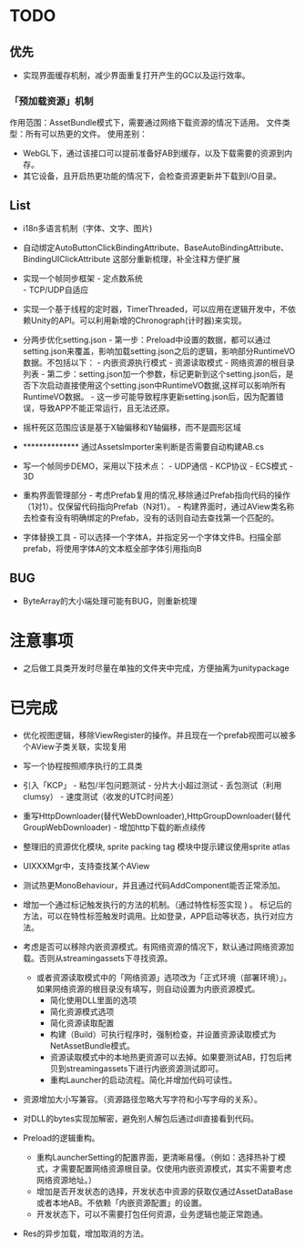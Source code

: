 
# TODO

## 优先

- 实现界面缓存机制，减少界面重复打开产生的GC以及运行效率。

### 「预加载资源」机制

作用范围：AssetBundle模式下，需要通过网络下载资源的情况下适用。
文件类型：所有可以热更的文件。
使用差别：
- WebGL下，通过该接口可以提前准备好AB到缓存，以及下载需要的资源到内存。
- 其它设备，且开启热更功能的情况下，会检查资源更新并下载到I/O目录。



## List

- i18n多语言机制（字体、文字、图片)

- 自动绑定AutoButtonClickBindingAttribute、BaseAutoBindingAttribute、BindingUIClickAttribute 这部分重新梳理，补全注释方便扩展

- 实现一个帧同步框架
       - 定点数系统       
       - TCP/UDP自适应

- 实现一个基于线程的定时器，TimerThreaded，可以应用在逻辑开发中，不依赖Unity的API。可以利用新增的Chronograph(计时器)来实现。

- 分两步优化setting.json
       - 第一步：Preload中设置的数据，都可以通过setting.json来覆盖，影响加载setting.json之后的逻辑，影响部分RuntimeVO数据。不包括以下：
              - 内嵌资源执行模式
              - 资源读取模式
              - 网络资源的根目录列表
       - 第二步：setting.json加一个参数，标记更新到这个setting.json后，是否下次启动直接使用这个setting.json中RuntimeVO数据,这样可以影响所有RuntimeVO数据。
              - 这一步可能导致程序更新setting.json后，因为配置错误，导致APP不能正常运行，且无法还原。

- 摇杆死区范围应该是基于X轴偏移和Y轴偏移，而不是圆形区域

- ************** 通过AssetsImporter来判断是否需要自动构建AB.cs

- 写一个帧同步DEMO，采用以下技术点：
       - UDP通信
       - KCP协议
       - ECS模式
       - 3D

- 重构界面管理部分
       - 考虑Prefab复用的情况,移除通过Prefab指向代码的操作（1对1）。仅保留代码指向Prefab（N对1）。
       - 构建界面时，通过AView类名称去检查有没有明确绑定的Prefab，没有的话则自动去查找第一个匹配的。

- 字体替换工具
       - 可以选择一个字体A，并指定另一个字体文件B。扫描全部prefab，将使用字体A的文本框全部字体引用指向B

## BUG
- ByteArray的大小端处理可能有BUG，则重新梳理

# 注意事项
- 之后做工具类开发时尽量在单独的文件夹中完成，方便抽离为unitypackage

# 已完成

- 优化视图逻辑，移除ViewRegister的操作。并且现在一个prefab视图可以被多个AView子类关联，实现复用

- 写一个协程按照顺序执行的工具类

- 引入「KCP」
       - 粘包/半包问题测试
       - 分片大小超过测试
       - 丢包测试（利用clumsy）
       - 速度测试（收发的UTC时间差）

- 重写HttpDownloader(替代WebDownloader),HttpGroupDownloader(替代GroupWebDownloader)
       - 增加http下载的断点续传

- 整理旧的资源优化模块, sprite packing tag 模块中提示建议使用sprite atlas       

- UIXXXMgr中，支持查找某个AView
  
- 测试热更MonoBehaviour，并且通过代码AddComponent能否正常添加。

- 增加一个通过标记触发执行的方法的机制。（通过特性标签实现 ) 。 标记后的方法，可以在特性标签触发时调用。比如登录，APP启动等状态，执行对应方法。

- 考虑是否可以移除内嵌资源模式。有网络资源的情况下，默认通过网络资源加载。否则从streamingassets下寻找资源。
  - 或者资源读取模式中的「网络资源」选项改为「正式环境（部署环境）」。如果网络资源的根目录没有填写，则自动设置为内嵌资源模式。
       - 简化使用DLL里面的选项
       - 简化资源模式选项
       - 简化资源读取配置
       - 构建（Build）可执行程序时，强制检查，并设置资源读取模式为NetAssetBundle模式。
       - 资源读取模式中的本地热更资源可以去掉。如果要测试AB，打包后拷贝到streamingassets下进行内嵌资源测试即可。
       - 重构Launcher的启动流程。简化并增加代码可读性。

- 资源增加大小写兼容。（资源路径忽略大写字符和小写字母的关系）。

- 对DLL的bytes实现加解密，避免别人解包后通过dll直接看到代码。
  
- Preload的逻辑重构。
     - 重构LauncherSetting的配置界面，更清晰易懂。（例如：选择热补丁模式，才需要配置网络资源根目录。仅使用内嵌资源模式，其实不需要考虑网络资源地址。）
     - 增加是否开发状态的选择，开发状态中资源的获取仅通过AssetDataBase或者本地AB。不依赖「内嵌资源配置」的设置。
     - 开发状态下，可以不需要打包任何资源，业务逻辑也能正常跑通。

- Res的异步加载，增加取消的方法。